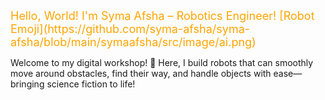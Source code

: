 <div style="color: #FFA500; font-size: 18px;">
Hello, World! I'm Syma Afsha – Robotics Engineer! [Robot Emoji](https://github.com/syma-afsha/syma-afsha/blob/main/symaafsha/src/image/ai.png)
</div>

Welcome to my digital workshop! 🌟 Here, I build robots that can smoothly move around obstacles, find their way, and handle objects with ease—bringing science fiction to life!

